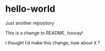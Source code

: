 hello-world
===========

Just another repository

This is a change to README, hooray!

I thought I’d make this change, how about it ?
